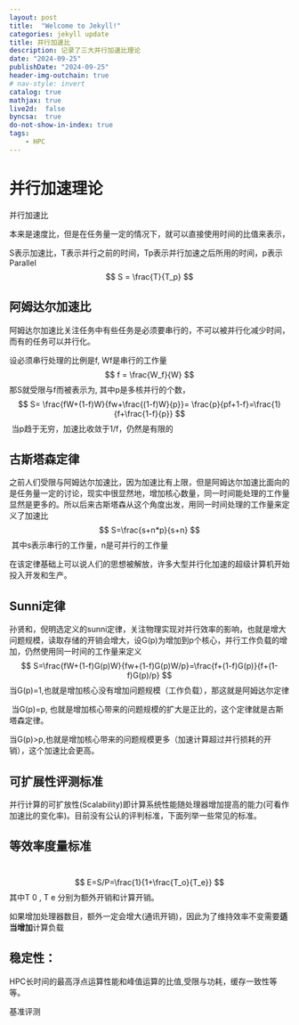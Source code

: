 ```yaml
---
layout: post
title:  "Welcome to Jekyll!"
categories: jekyll update
title: 并行加速比
description: 记录了三大并行加速比理论
date: "2024-09-25"
publishDate: "2024-09-25"
header-img-outchain: true
# nav-style: invert
catalog: true
mathjax: true
live2d:  false
byncsa:  true
do-not-show-in-index: true
tags:
    - HPC
---
```


# **并行加速理论** #

并行加速比

​	本来是速度比，但是在任务量一定的情况下，就可以直接使用时间的比值来表示，

S表示加速比，T表示并行之前的时间，Tp表示并行加速之后所用的时间，p表示Parallel
$$
S = \frac{T}{T_p}
$$
## **阿姆达尔加速比** ##

​	阿姆达尔加速比关注任务中有些任务是必须要串行的，不可以被并行化减少时间，而有的任务可以并行化。

设必须串行处理的比例是f, Wf是串行的工作量
$$
f = \frac{W_f}{W}
$$
那S就受限与f而被表示为, 其中p是多核并行的个数，
$$
S= \frac{fW+(1-f)W}{fw+\frac{(1-f)W}{p}}= \frac{p}{pf+1-f}=\frac{1}{f+\frac{1-f}{p}}
$$
​	当p趋于无穷，加速比收敛于1/f，仍然是有限的

## **古斯塔森定律** ##

​	之前人们受限与阿姆达尔加速比，因为加速比有上限，但是阿姆达尔加速比面向的是任务量一定的讨论，现实中很显然地，增加核心数量，同一时间能处理的工作量显然是更多的。所以后来古斯塔森从这个角度出发，用同一时间处理的工作量来定义了加速比
$$
S=\frac{s+n*p}{s+n}
$$
​	其中s表示串行的工作量，n是可并行的工作量

​	在该定律基础上可以说人们的思想被解放，许多大型并行化加速的超级计算机开始投入开发和生产。

## **Sunni定律** ##

​	孙贤和，倪明选定义的sunni定律，关注物理实现对并行效率的影响，也就是增大问题规模，读取存储的开销会增大，设G(p)为增加到p个核心，并行工作负载的增加，仍然使用同一时间的工作量来定义
$$
S=\frac{fW+(1-f)G(p)W}{fw+(1-f)G(p)W/p}=\frac{f+(1-f)G(p)}{f+(1-f)G(p)/p}
$$
​	当G(p)=1,也就是增加核心没有增加问题规模（工作负载），那这就是阿姆达尔定律

​	当G(p)=p, 也就是增加核心带来的问题规模的扩大是正比的，这个定律就是古斯塔森定律。

​	当G(p)>p,也就是增加核心带来的问题规模更多（加速计算超过并行损耗的开销），这个加速比会更高。

## **可扩展性评测标准** ##

​	并行计算的可扩放性(Scalability)即计算系统性能随处理器增加提高的能力(可看作加速比的变化率)。目前没有公认的评判标准，下面列举一些常见的标准。

## **等效率度量标准** ##

​	
$$
E=S/P=\frac{1}{1+\frac{T_o}{T_e}}
$$
其中T 0 , T e  分别为额外开销和计算开销。

 如果增加处理器数目，额外一定会增大(通讯开销)，因此为了维持效率不变需要**适当增加**计算负载

## **稳定性：** ##

​	HPC长时间的最高浮点运算性能和峰值运算的比值,受限与功耗，缓存一致性等等。

基准评测